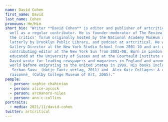 ```yaml
---
name: David Cohen
first_name: David
last_name: Cohen
pronouns: He/Him
short_bio: "Writer **David Cohen** is editor and publisher of artcritical as
  well as a regular contributor. He is founder-moderator of The Review Panel,
  the critics' forum originally hosted by the National Academy Museum and
  latterly by Brooklyn Public Library, and podcast at artcritical. He was
  Gallery Director at the New York Studio School from 2001-10 and art critic and
  contributing editor at the New York Sun from 2003-08. Born in London and
  educated at the University of Sussex and at the Courtauld Institute of Art,
  David wrote for leading newspapers and magazines in England and around the
  world before emigrating to the United States in 1999. His books include
  _Serban Savu_ (Hatje Cantz verlag, 2011) and _Alex Katz Collages: A catalogue
  raisonné_ (Colby College Museum of Art, 2005)."
people:
  - person: sophie-chahinian
  - person: alice-aycock
  - person: arcmanoro-niles
  - person: ann-c-collins
portraits:
  - media: 2021/11/david-cohen
twitter: artcritical
---
```

